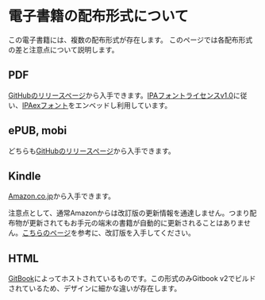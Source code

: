 # 電子書籍の配布形式について

この電子書籍には、複数の配布形式が存在します。
このページでは各配布形式の差と注意点について説明します。

## PDF

[GitHubのリリースページ](https://github.com/KengoTODA/what-is-maven/releases)から入手できます。[IPAフォントライセンスv1.0](https://ipafont.ipa.go.jp/ipa_font_license_v1-html#jp)に従い、[IPAexフォント](https://ipafont.ipa.go.jp/node17#jp)をエンベッドし利用しています。

## ePUB, mobi

どちらも[GitHubのリリースページ](https://github.com/KengoTODA/what-is-maven/releases)から入手できます。

## Kindle

[Amazon.co.jp](https://www.amazon.co.jp/dp/B01LXCT0TV)から入手できます。

注意点として、通常Amazonからは改訂版の更新情報を通達しません。つまり配布物が更新されてもお手元の端末の書籍が自動的に更新されることはありません。[こちらのページ](https://kdp.amazon.co.jp/ja_JP/help/topic/G200966010)を参考に、改訂版を入手してください。

## HTML

[GitBook](http://maven3.kengo-toda.jp/)によってホストされているものです。この形式のみGitbook v2でビルドされているため、デザインに細かな違いが存在します。
